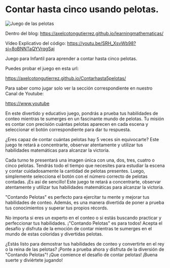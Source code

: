 # Contar hasta cinco usando pelotas.

![Juego de las pelotas](https://axelcotongutierrez.github.io/learningmathematicas/assets/images//posts/03JContar5/jcontar5.jpg)

Dentro del blog: https://axelcotongutierrez.github.io/learningmathematicas/

Vídeo Explicativo del código: https://youtu.be/SRH_XsvWb98?si=8oBNNTaQYVrqgSaj

Juego para Infantil para aprender a contar hasta cinco pelotas.

Puedes probar el juego en esta url:

https://axelcotongutierrez.github.io/Contarhasta5pelotas/

Para saber como jugar solo ver la sección correspondiente en nuestro Canal de Youtube:

https://www.youtube

En este divertido y educativo juego, pondrás a prueba tus habilidades de conteo mientras te sumerges en un fascinante mundo de pelotas. Tu misión es contar con precisión cuántas pelotas aparecen en cada escena y seleccionar el botón correspondiente para dar tu respuesta.

¿Eres capaz de contar cuántas pelotas hay 5 veces sin equivocarte? Este juego te retará a concentrarte, observar atentamente y utilizar tus habilidades matemáticas para alcanzar la victoria.

Cada turno te presentará una imagen única con una, dos, tres, cuatro o cinco pelotas. Tendrás todo el tiempo que necesites para estudiar la escena y contar cuidadosamente la cantidad de pelotas presentes. Luego, simplemente selecciona el botón con el número correcto de pelotas contadas. ¡Es así de sencillo! Este juego te retará a concentrarte, observar atentamente y utilizar tus habilidades matemáticas para alcanzar la victoria.

"Contando Pelotas" es perfecto para ejercitar tu mente y mejorar tus habilidades de conteo. Además, es una manera divertida de poner a prueba tus conocimientos y superar tus propios récords.

No importa si eres un experto en el conteo o si estás buscando practicar y perfeccionar tus habilidades. ¡"Contando Pelotas" es para todos! Acepta el desafío y disfruta de la emoción de contar mientras te sumerges en el mundo de estas coloridas y divertidas pelotas.

¿Estás listo para demostrar tus habilidades de conteo y convertirte en el rey o la reina de las pelotas? ¡Ponte a prueba ahora y disfruta de la diversión de "Contando Pelotas"! ¡Que comience el desafío de contar pelotas! ¡Buena suerte y diviértete jugando!